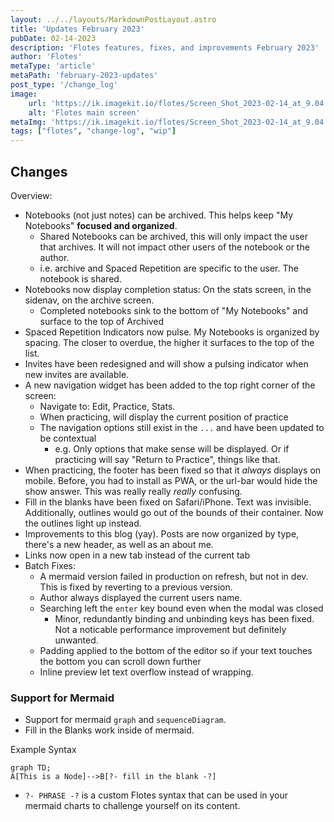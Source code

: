 ```yaml
---
layout: ../../layouts/MarkdownPostLayout.astro
title: 'Updates February 2023'
pubDate: 02-14-2023
description: 'Flotes features, fixes, and improvements February 2023'
author: 'Flotes'
metaType: 'article'
metaPath: 'february-2023-updates'
post_type: '/change_log'
image:
    url: 'https://ik.imagekit.io/flotes/Screen_Shot_2023-02-14_at_9.04.41_PM.png?ik-sdk-version=javascript-1.4.3&updatedAt=1676430327543' 
    alt: 'Flotes main screen'
metaImg: 'https://ik.imagekit.io/flotes/Screen_Shot_2023-02-14_at_9.04.41_PM.png?ik-sdk-version=javascript-1.4.3&updatedAt=1676430327543'   
tags: ["flotes", "change-log", "wip"]
---
```


## Changes

Overview:
- Notebooks (not just notes) can be archived. This helps keep "My Notebooks" **focused and organized**.
  - Shared Notebooks can be archived, this will only impact the user that archives. It will not impact other users of the notebook or the author.
  - i.e. archive and Spaced Repetition are specific to the user. The notebook is shared.
- Notebooks now display completion status: On the stats screen, in the sidenav, on the archive screen.
  - Completed notebooks sink to the bottom of "My Notebooks" and surface to the top of Archived
- Spaced Repetition Indicators now pulse. My Notebooks is organized by spacing. The closer to overdue, the higher it surfaces to the top of the list.
- Invites have been redesigned and will show a pulsing indicator when new invites are available.
- A new navigation widget has been added to the top right corner of the screen:
  - Navigate to: Edit, Practice, Stats.
  - When practicing, will display the current position of practice
  - The navigation options still exist in the `...` and have been updated to be contextual
    - e.g. Only options that make sense will be displayed. Or if practicing will say "Return to Practice", things like that.
- When practicing, the footer has been fixed so that it *always* displays on mobile. Before, you had to install as PWA, or the url-bar would hide the show answer. This was really really *really* confusing.
- Fill in the blanks have been fixed on Safari/iPhone. Text was invisible. Additionally, outlines would go out of the bounds of their container. Now the outlines light up instead.
- Improvements to this blog (yay). Posts are now organized by type, there's a new header, as well as an about me.
- Links now open in a new tab instead of the current tab
- Batch Fixes:
  - A mermaid version failed in production on refresh, but not in dev. This is fixed by reverting to a previous version.
  - Author always displayed the current users name. 
  - Searching left the `enter` key bound even when the modal was closed
    - Minor, redundantly binding and unbinding keys has been fixed. Not a noticable performance improvement but definitely unwanted.
  - Padding applied to the bottom of the editor so if your text touches the bottom you can scroll down further
  - Inline preview let text overflow instead of wrapping.

### Support for Mermaid
- Support for mermaid `graph` and `sequenceDiagram`. 
- Fill in the Blanks work inside of mermaid.

Example Syntax
```mermaid
graph TD;
A[This is a Node]-->B[?- fill in the blank -?]
```
- `?- PHRASE -?` is a custom Flotes syntax that can be used in your mermaid charts to challenge yourself on its content.


